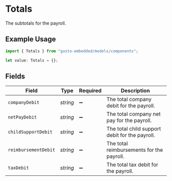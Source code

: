 # Totals

The subtotals for the payroll.

## Example Usage

```typescript
import { Totals } from "gusto-embedded/models/components";

let value: Totals = {};
```

## Fields

| Field                                          | Type                                           | Required                                       | Description                                    |
| ---------------------------------------------- | ---------------------------------------------- | ---------------------------------------------- | ---------------------------------------------- |
| `companyDebit`                                 | *string*                                       | :heavy_minus_sign:                             | The total company debit for the payroll.       |
| `netPayDebit`                                  | *string*                                       | :heavy_minus_sign:                             | The total company net pay for the payroll.     |
| `childSupportDebit`                            | *string*                                       | :heavy_minus_sign:                             | The total child support debit for the payroll. |
| `reimbursementDebit`                           | *string*                                       | :heavy_minus_sign:                             | The total reimbursements for the payroll.      |
| `taxDebit`                                     | *string*                                       | :heavy_minus_sign:                             | The total tax debit for the payroll.           |